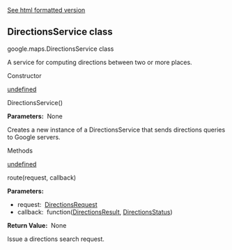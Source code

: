 [See html formatted version](https://huasofoundries.github.io/google-maps-documentation/DirectionsService.html)

DirectionsService class
-----------------------

google.maps.DirectionsService class

A service for computing directions between two or more places.

Constructor

[undefined](#DirectionsService.constructor)

DirectionsService()

**Parameters:**  None

Creates a new instance of a DirectionsService that sends directions queries to Google servers.

Methods

[undefined](#DirectionsService.route)

route(request, callback)

**Parameters:** 

*   request:  [DirectionsRequest](/maps/documentation/javascript/reference/3.40/directions#DirectionsRequest)
*   callback:  function([DirectionsResult](/maps/documentation/javascript/reference/3.40/directions#DirectionsResult), [DirectionsStatus](/maps/documentation/javascript/reference/3.40/directions#DirectionsStatus))

**Return Value:**  None

Issue a directions search request.